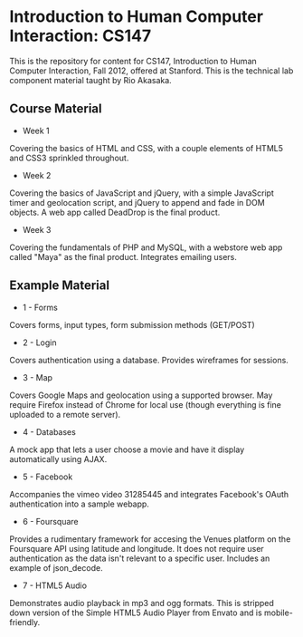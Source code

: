Introduction to Human Computer Interaction: CS147
=====

This is the repository for content for CS147, Introduction to Human Computer Interaction, Fall 2012, offered at Stanford. This is the technical lab component material taught by Rio Akasaka.

Course Material
---------------------

* Week 1

Covering the basics of HTML and CSS, with a couple elements of HTML5 and CSS3 sprinkled throughout.

* Week 2

Covering the basics of JavaScript and jQuery, with a simple JavaScript timer and geolocation script, and jQuery to append and fade in DOM objects. A web app called DeadDrop is the final product.

* Week 3

Covering the fundamentals of PHP and MySQL, with a webstore web app called "Maya" as the final product. Integrates emailing users.

Example Material
---------------------

* 1 - Forms

Covers forms, input types, form submission methods (GET/POST) 

* 2 - Login

Covers authentication using a database. Provides wireframes for sessions.

* 3 - Map

Covers Google Maps and geolocation using a supported browser. May require Firefox instead of Chrome for local use (though everything is fine uploaded to a remote server).

* 4 - Databases

A mock app that lets a user choose a movie and have it display automatically using AJAX.

* 5 - Facebook

Accompanies the vimeo video 31285445 and integrates Facebook's OAuth authentication into a sample webapp.

* 6 - Foursquare

Provides a rudimentary framework for accesing the Venues platform on the Foursquare API using latitude and longitude. It does not require user authentication as the data isn't relevant to a specific user. Includes an example of json_decode.

* 7 - HTML5 Audio

Demonstrates audio playback in mp3 and ogg formats. This is stripped down version of the Simple HTML5 Audio Player from Envato and is mobile-friendly.
